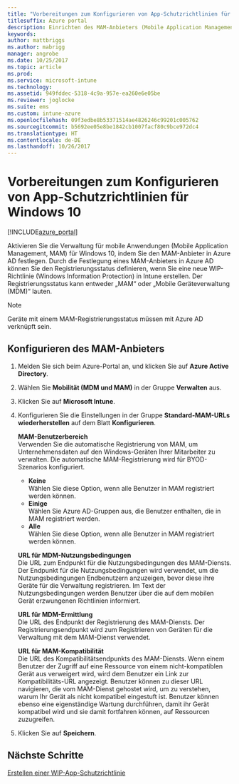```yaml
---
title: "Vorbereitungen zum Konfigurieren von App-Schutzrichtlinien für Windows 10"
titlesuffix: Azure portal
description: Einrichten des MAM-Anbieters (Mobile Application Management) in Azure AD
keywords: 
author: mattbriggs
ms.author: mabrigg
manager: angrobe
ms.date: 10/25/2017
ms.topic: article
ms.prod: 
ms.service: microsoft-intune
ms.technology: 
ms.assetid: 949fddec-5318-4c9a-957e-ea260e6e05be
ms.reviewer: joglocke
ms.suite: ems
ms.custom: intune-azure
ms.openlocfilehash: 09f3edbe8b53371514ae4826246c99201c005762
ms.sourcegitcommit: b5692ee05e8be1842cb1007facf80c9bce972dc4
ms.translationtype: HT
ms.contentlocale: de-DE
ms.lasthandoff: 10/26/2017
---
```

# <a name="get-ready-to-configure-app-protection-policies-for-windows-10"></a>Vorbereitungen zum Konfigurieren von App-Schutzrichtlinien für Windows 10

[!INCLUDE[azure_portal](./includes/azure_portal.md)]

Aktivieren Sie die Verwaltung für mobile Anwendungen (Mobile Application Management, MAM) für Windows 10, indem Sie den MAM-Anbieter in Azure AD festlegen. Durch die Festlegung eines MAM-Anbieters in Azure AD können Sie den Registrierungsstatus definieren, wenn Sie eine neue WIP-Richtlinie (Windows Information Protection) in Intune erstellen. Der Registrierungsstatus kann entweder „MAM“ oder „Mobile Geräteverwaltung (MDM)“ lauten.

> [!NOTE]
> Geräte mit einem MAM-Registrierungsstatus müssen mit Azure AD verknüpft sein.

## <a name="to-configure-the-mam-provider"></a>Konfigurieren des MAM-Anbieters

1. Melden Sie sich beim Azure-Portal an, und klicken Sie auf **Azure Active Directory**.

2. Wählen Sie **Mobilität (MDM und MAM)** in der Gruppe **Verwalten** aus.

3. Klicken Sie auf **Microsoft Intune**.

4. Konfigurieren Sie die Einstellungen in der Gruppe **Standard-MAM-URLs wiederherstellen** auf dem Blatt **Konfigurieren**.

    **MAM-Benutzerbereich**  
      Verwenden Sie die automatische Registrierung von MAM, um Unternehmensdaten auf den Windows-Geräten Ihrer Mitarbeiter zu verwalten. Die automatische MAM-Registrierung wird für BYOD-Szenarios konfiguriert.<ul><li>**Keine**<br>Wählen Sie diese Option, wenn alle Benutzer in MAM registriert werden können.</li><li>**Einige**<br>Wählen Sie Azure AD-Gruppen aus, die Benutzer enthalten, die in MAM registriert werden.</li><li>**Alle**<br>Wählen Sie diese Option, wenn alle Benutzer in MAM registriert werden können.</li></ul>

    **URL für MDM-Nutzungsbedingungen**  
     Die URL zum Endpunkt für die Nutzungsbedingungen des MAM-Diensts. Der Endpunkt für die Nutzungsbedingungen wird verwendet, um die Nutzungsbedingungen Endbenutzern anzuzeigen, bevor diese ihre Geräte für die Verwaltung registrieren. Im Text der Nutzungsbedingungen werden Benutzer über die auf dem mobilen Gerät erzwungenen Richtlinien informiert.

    **URL für MDM-Ermittlung**  
    Die URL des Endpunkt der Registrierung des MAM-Diensts. Der Registrierungsendpunkt wird zum Registrieren von Geräten für die Verwaltung mit dem MAM-Dienst verwendet.

    **URL für MAM-Kompatibilität**  
      Die URL des Kompatibilitätsendpunkts des MAM-Diensts. Wenn einem Benutzer der Zugriff auf eine Ressource von einem nicht-kompatiblen Gerät aus verweigert wird, wird dem Benutzer ein Link zur Kompatibilitäts-URL angezeigt. Benutzer können zu dieser URL navigieren, die vom MAM-Dienst gehostet wird, um zu verstehen, warum Ihr Gerät als nicht kompatibel eingestuft ist. Benutzer können ebenso eine eigenständige Wartung durchführen, damit ihr Gerät kompatibel wird und sie damit fortfahren können, auf Ressourcen zuzugreifen.

5.  Klicken Sie auf **Speichern**.

## <a name="next-steps"></a>Nächste Schritte

[Erstellen einer WIP-App-Schutzrichtlinie](windows-information-protection-policy-create.md)
